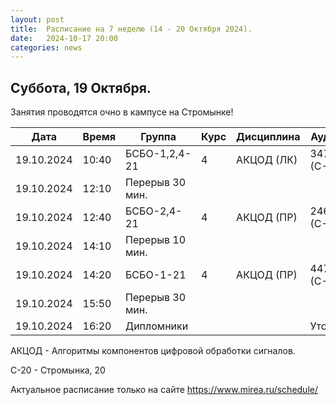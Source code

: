 ```yaml
---
layout: post
title:  Расписание на 7 неделю (14 - 20 Октября 2024).
date:   2024-10-17 20:00
categories: news
---
```


## Суббота, 19 Октября.
Занятия проводятся очно в кампусе на Стромынке!

| Дата          | Время   | Группа               | Курс | Дисциплина  | Аудитория  | Материалы |
| ------------- | ------- | -------------------- | ---- | ----------- | ---------- | --------- |
|19.10.2024     |10:40    |БСБО-1,2,4-21         |   4  |АКЦОД (ЛК)   |  347 (С-20)|           |
|19.10.2024     |12:10    |Перерыв 30 мин.       |      |             |            |           |
|19.10.2024     |12:40    |БСБО-2,4-21           |   4  |АКЦОД (ПР)   |  246 (С-20)|           |
|19.10.2024     |14:10    |Перерыв 10 мин.       |      |             |            |           |
|19.10.2024     |14:20    |БСБО-1-21             |   4  |АКЦОД (ПР)   |  447 (С-20)|           |
|19.10.2024     |15:50    |Перерыв 30 мин.       |      |             |            |           |
|19.10.2024     |16:20    |Дипломники            |      |             |  Уточняется|           |

АКЦОД - Алгоритмы компонентов цифровой обработки сигналов.

С-20 - Стромынка, 20

Актуальное расписание только на сайте https://www.mirea.ru/schedule/


